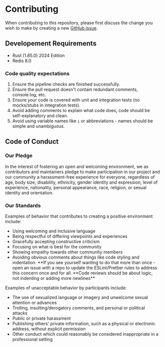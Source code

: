 # Contributing

When contributing to this repository, please first discuss the change you wish to
make by creating a new [GitHub issue](https://github.com/affinidi/affinidi-tdk-rs/issues/new).

## Developement Requirements

- Rust (1.85.0) 2024 Edition
- Redis 8.0

### Code quality expectations

1. Ensure the pipeline checks are finished successfully.
2. Ensure the pull request doesn't contain redundant comments, console.log, etc.
3. Ensure your code is covered with unit and integration tests (no mocks/stubs in
   integration tests).
4. Avoid adding comments to explain what code does, code should be self-explanatory
   and clean.
5. Avoid using variable names like `i` or abbreviations - names should be simple
   and unambiguous.

## Code of Conduct

### Our Pledge

In the interest of fostering an open and welcoming environment, we as
contributors and maintainers pledge to make participation in our project and
our community a harassment-free experience for everyone, regardless of age, body
size, disability, ethnicity, gender identity and expression, level of experience,
nationality, personal appearance, race, religion, or sexual identity and
orientation.

### Our Standards

Examples of behavior that contributes to creating a positive environment
include:

- Using welcoming and inclusive language
- Being respectful of differing viewpoints and experiences
- Gracefully accepting constructive criticism
- Focusing on what is best for the community
- Showing empathy towards other community members
- Avoiding obvious comments about things like code styling and indentation.
  **If you see yourself wanting to do that more than once - open an issue with a
  repo to update the ESLint/Prettier rules to address this concern once and for all.
  **Code reviews should be about logic, not indenting or adding more newlines\*\*

Examples of unacceptable behavior by participants include:

- The use of sexualized language or imagery and unwelcome sexual attention or
  advances
- Trolling, insulting/derogatory comments, and personal or political attacks
- Public or private harassment
- Publishing others' private information, such as a physical or electronic
  address, without explicit permission
- Other conduct which could reasonably be considered inappropriate in a
  professional setting

